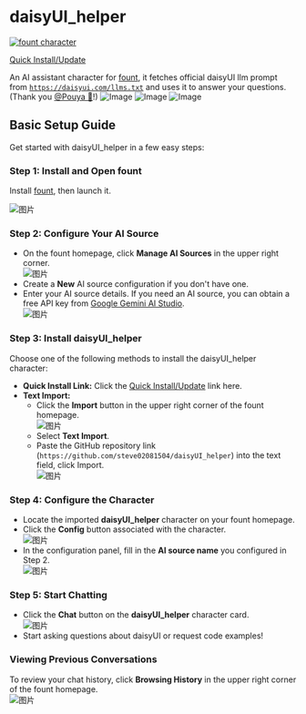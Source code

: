# daisyUI_helper

[![fount character](https://steve02081504.github.io/fount/badges/fount_character.svg)](https://steve02081504.github.io/fount/protocol?url=fount://run/shells/install/install;https://github.com/steve02081504/daisyUI_helper)

[Quick Install/Update](https://steve02081504.github.io/fount/protocol?url=fount://run/shells/install/install;https://github.com/steve02081504/daisyUI_helper)

An AI assistant character for [fount](https://github.com/steve02081504/fount), it fetches official daisyUI llm prompt from [`https://daisyui.com/llms.txt`](https://daisyui.com/llms.txt) and uses it to answer your questions. (Thank you [@Pouya 🌼](https://github.com/saadeghi)!)
![Image](https://github.com/user-attachments/assets/dcae33d8-3090-4a5f-bb84-dfab87958d33)
![Image](https://github.com/user-attachments/assets/9b93395a-4483-4102-831d-eb4d7c4b088d)
![Image](https://github.com/user-attachments/assets/c70e8ef7-7906-4018-a1e5-88c365b65339)

## Basic Setup Guide

Get started with daisyUI_helper in a few easy steps:

### Step 1: Install and Open fount

Install [fount](https://github.com/steve02081504/fount), then launch it.

![图片](https://github.com/user-attachments/assets/969a62e5-fa5b-4473-bb4c-4bfbd0387bd2)

### Step 2: Configure Your AI Source

* On the fount homepage, click **Manage AI Sources** in the upper right corner.  
  ![图片](https://github.com/user-attachments/assets/e9fb1417-18fb-486a-8637-8c183b2c1088)
* Create a **New** AI source configuration if you don't have one.
* Enter your AI source details. If you need an AI source, you can obtain a free API key from [Google Gemini AI Studio](https://aistudio.google.com/apikey).  
  ![图片](https://github.com/user-attachments/assets/8d0fb48f-c476-44a7-be26-cd503cce0836)

### Step 3: Install daisyUI_helper

Choose one of the following methods to install the daisyUI_helper character:

* **Quick Install Link:** Click the [Quick Install/Update](https://steve02081504.github.io/fount/protocol?url=fount://run/shells/install/install;https://github.com/steve02081504/daisyUI_helper) link here.
* **Text Import:**
  * Click the **Import** button in the upper right corner of the fount homepage.  
    ![图片](https://github.com/user-attachments/assets/1d90c216-9fc3-458d-92a2-8be7c74b4819)
  * Select **Text Import**.
  * Paste the GitHub repository link (`https://github.com/steve02081504/daisyUI_helper`) into the text field, click Import.  
    ![图片](https://github.com/user-attachments/assets/02de35bb-7c48-465c-b326-42a624efe8e2)

### Step 4: Configure the Character

* Locate the imported **daisyUI_helper** character on your fount homepage.
* Click the **Config** button associated with the character.  
  ![图片](https://github.com/user-attachments/assets/50221947-0ea1-420d-8424-12b80d12bb15)
* In the configuration panel, fill in the **AI source name** you configured in Step 2.  
  ![图片](https://github.com/user-attachments/assets/f028c02b-974b-464c-9bb0-7ee382dd1d3a)

### Step 5: Start Chatting

* Click the **Chat** button on the **daisyUI_helper** character card.  
  ![图片](https://github.com/user-attachments/assets/4cef4d1a-cf01-4dc0-92ef-808181178a85)
* Start asking questions about daisyUI or request code examples!

### Viewing Previous Conversations

To review your chat history, click **Browsing History** in the upper right corner of the fount homepage.  
![图片](https://github.com/user-attachments/assets/f604ee3e-52a4-4f3d-aac9-1619b5ac7318)
